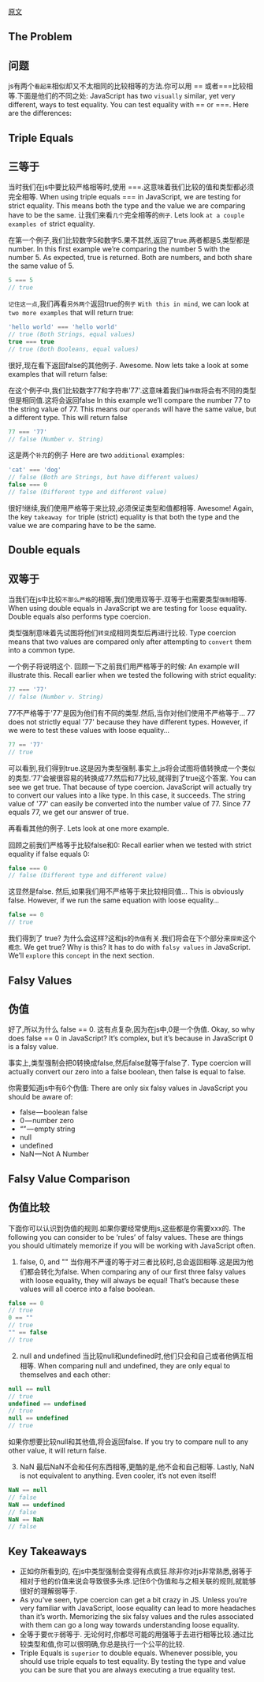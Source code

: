 [原文](https://codeburst.io/javascript-double-equals-vs-triple-equals-61d4ce5a121a)

## The Problem
## 问题
js有两个`看起来`相似却又不太相同的比较相等的方法.你可以用 == 或者===比较相等.下面是他们的不同之处:
JavaScript has two `visually` similar, yet very different, ways to test equality. You can test equality with == or ===. Here are the differences:

## Triple Equals
## 三等于
当时我们在js中要比较严格相等时,使用 ===.这意味着我们比较的值和类型都必须完全相等.
When using triple equals === in JavaScript, we are testing for strict equality. This means both the type and the value we are comparing have to be the same.
让我们来看`几个`完全相等的`例子`.
Lets look `at a couple examples of` strict equality.

在第一个例子,我们比较数字5和数字5.果不其然,返回了true.两者都是5,类型都是number.
In this first example we’re comparing the number 5 with the number 5. As expected, true is returned. Both are numbers, and both share the same value of 5.

```js
5 === 5
// true
```
`记住这一点`,我们再看`另外两个`返回true的`例子`
`With this in mind`, we can look at `two more examples` that will return true:

```js
'hello world' === 'hello world'
// true (Both Strings, equal values)
true === true
// true (Both Booleans, equal values)
```

很好,现在看下返回false的其他例子.
Awesome. Now lets take a look at some examples that will return false:

在这个例子中,我们比较数字77和字符串'77'.这意味着我们`操作数`将会有不同的类型但是相同值.这将会返回false
In this example we’ll compare the number 77 to the string value of 77. This means our `operands` will have the same value, but a different type. This will return false

```js
77 === '77'
// false (Number v. String)
```

这是两个`补充`的例子
Here are two `additional` examples:

```js
'cat' === 'dog'
// false (Both are Strings, but have different values)
false === 0
// false (Different type and different value)
```

很好!继续,我们使用严格等于来比较,必须保证类型和值都相等.
Awesome! Again, the key `takeaway for` triple (strict) equality is that both the type and the value we are comparing have to be the same.

## Double equals
## 双等于
当我们在js中比较`不那么严格`的相等,我们使用双等于.双等于也需要类型`强制`相等.
When using double equals in JavaScript we are testing for `loose` equality. Double equals also performs type coercion.

类型强制意味着先试图将他们`转变`成相同类型后再进行比较.
Type coercion means that two values are compared only after attempting to `convert` them into a common type.

一个例子将说明这个. 回顾一下之前我们用严格等于的时候:
An example will illustrate this. Recall earlier when we tested the following with strict equality:

```js
77 === '77'
// false (Number v. String)
```

77不严格等于'77'是因为他们有不同的类型.然后,当你对他们使用不严格等于...
77 does not strictly equal '77' because they have different types. However, if we were to test these values with loose equality…

```js
77 == '77'
// true
```

可以看到,我们得到true.这是因为类型强制.事实上,js将会试图将值转换成一个类似的类型.‘77’会被很容易的转换成77.然后和77比较,就得到了true这个答案.
You can see we get true. That because of type coercion. JavaScript will actually try to convert our values into a like type. In this case, it succeeds. The string value of '77' can easily be converted into the number value of 77. Since 77 equals 77, we get our answer of true.

再看看其他的例子.
Lets look at one more example.

回顾之前我们严格等于比较false和0:
Recall earlier when we tested with strict equality if false equals 0:

```js
false === 0
// false (Different type and different value)
```
这显然是false. 然后,如果我们用不严格等于来比较相同值...
This is obviously false. However, if we run the same equation with loose equality…

```js
false == 0
// true
```

我们得到了 true? 为什么会这样?这和js的`伪值`有关.我们将会在下个部分来`探索`这个`概念`.
We get true? Why is this? It has to do with `falsy values` in JavaScript. We’ll `explore` this `concept` in the next section.

## Falsy Values
## 伪值
好了,所以为什么 false == 0. 这有点复杂,因为在js中,0是一个伪值.
Okay, so why does false == 0 in JavaScript? It’s complex, but it’s because in JavaScript 0 is a falsy value.

事实上,类型强制会把0转换成false,然后false就等于false了.
Type coercion will actually convert our zero into a false boolean, then false is equal to false.

你需要知道js中有6个伪值:
There are only six falsy values in JavaScript you should be aware of:

* false — boolean false
* 0 — number zero
* “” — empty string
* null
* undefined
* NaN — Not A Number

## Falsy Value Comparison
## 伪值比较

下面你可以认识到伪值的规则.如果你要经常使用js,这些都是你需要xxx的.
The following you can consider to be ‘rules’ of falsy values. These are things you should ultimately memorize if you will be working with JavaScript often.

1. false, 0, and ""
当你用不严谨的等于对三者比较时,总会返回相等.这是因为他们都会转化为false.
When comparing any of our first three falsy values with loose equality, they will always be equal! That’s because these values will all coerce into a false boolean.
```js
false == 0
// true
0 == ""
// true
"" == false
// true
```

2. null and undefined
当比较null和undefined时,他们只会和自己或者他俩互相相等.
When comparing null and undefined, they are only equal to themselves and each other:

```js
null == null
// true
undefined == undefined
// true
null == undefined
// true
```
如果你想要比较null和其他值,将会返回false.
If you try to compare null to any other value, it will return false.

3. NaN
最后NaN不会和任何东西相等,更酷的是,他不会和自己相等.
Lastly, NaN is not equivalent to anything. Even cooler, it’s not even itself!

```js
NaN == null
// false
NaN == undefined
// false
NaN == NaN
// false
```

## Key Takeaways
* 正如你所看到的, 在js中类型强制会变得有点疯狂.除非你对js非常熟悉,弱等于相对于他的价值来说会导致很多头疼.记住6个伪值和与之相关联的规则,就能够很好的理解弱等于.
* As you’ve seen, type coercion can get a bit crazy in JS. Unless you’re very familiar with JavaScript, loose equality can lead to more headaches than it’s worth. Memorizing the six falsy values and the rules associated with them can go a long way towards understanding loose equality.
* 全等于要`优于`弱等于. 无论何时,你都尽可能的用强等于去进行相等比较.通过比较类型和值,你可以很明确,你总是执行一个公平的比较.
* Triple Equals is `superior` to double equals. Whenever possible, you should use triple equals to test equality. By testing the type and value you can be sure that you are always executing a true equality test.